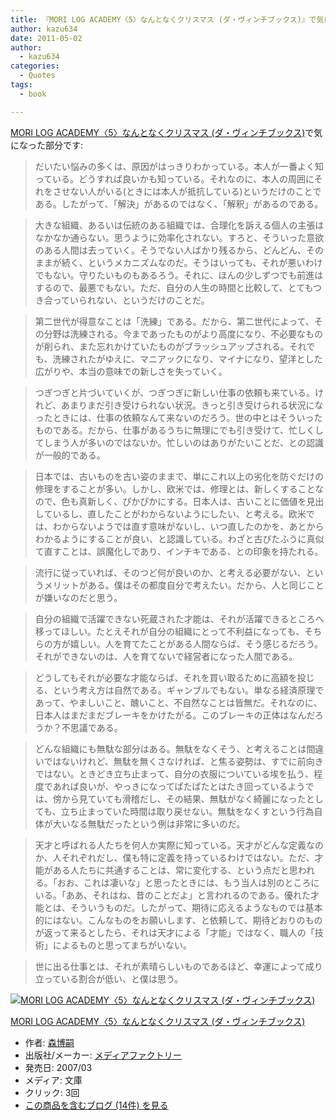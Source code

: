 ```yaml
---
title: 『MORI LOG ACADEMY〈5〉なんとなくクリスマス (ダ・ヴィンチブックス)』で気になった部分
author: kazu634
date: 2011-05-02
author:
  - kazu634
categories:
  - Quotes
tags:
  - book

---
```

<div class="section">
<p>
<a href="http://d.hatena.ne.jp/asin/4840118299" onclick="__gaTracker('send', 'event', 'outbound-article', 'http://d.hatena.ne.jp/asin/4840118299', 'MORI LOG ACADEMY〈5〉なんとなくクリスマス (ダ・ヴィンチブックス)');">MORI LOG ACADEMY〈5〉なんとなくクリスマス (ダ・ヴィンチブックス)</a>で気になった部分です:
</p>
  
<blockquote>
<p>
      だいたい悩みの多くは、原因がはっきりわかっている。本人が一番よく知っている。どうすれば良いかも知っている。それなのに、本人の周囲にそれをさせない人がいる(ときには本人が抵抗している)というだけのことである。したがって、「解決」があるのではなく、「解釈」があるのである。
</p>
</blockquote>
  
<blockquote>
<p>
      大きな組織、あるいは伝統のある組織では、合理化を訴える個人の主張はなかなか通らない。思うように効率化されない。すろと、そういった意欲のある人間は去っていく。そうでない人ばかり残るから、どんどん、そのままが続く、というメカニズムなのだ。そうはいっても、それが悪いわけでもない。守りたいものもあるろう。それに、ほんの少しずつでも前進はするので、最悪でもない。ただ、自分の人生の時間と比較して、とてもつき合っていられない、というだけのことだ。
</p>
</blockquote>
  
<blockquote>
<p>
      第二世代が得意なことは「洗練」である。だから、第二世代によって、その分野は洗練される。今まであったものがより高度になり、不必要なものが削られ、また忘れかけていたものがブラッシュアップされる。それでも、洗練されたがゆえに、マニアックになり、マイナになり、望洋とした広がりや、本当の意味での新しさを失っていく。
</p>
</blockquote>
  
<blockquote>
<p>
      つぎつぎと片づいていくが、つぎつぎに新しい仕事の依頼も来ている。けれど、あまりまだ引き受けられない状況。きっと引き受けられる状況になったときには、仕事の依頼なんて来ないのだろう。世の中とはそういったものである。だから、仕事があるうちに無理にでも引き受けて、忙しくしてしまう人が多いのではないか。忙しいのはありがたいことだ、との認識が一般的である。
</p>
</blockquote>
  
<blockquote>
<p>
      日本では、古いものを古い姿のままで、単にこれ以上の劣化を防ぐだけの修理をすることが多い。しかし、欧米では、修理とは、新しくすることなので、色も真新しく、ぴかぴかにする。日本人は、古いことに価値を見出しているし、直したことがわからないようにしたい、と考える。欧米では、わからないようでは直す意味がないし、いつ直したのかを、あとからわかるようにすることが良い、と認識している。わざと古びたふうに真似て直すことは、誤魔化しであり、インチキである、との印象を持たれる。
</p>
</blockquote>
  
<blockquote>
<p>
      流行に従っていれば、そのつど何が良いのか、と考える必要がない、というメリットがある。僕はその都度自分で考えたい。だから、人と同じことが嫌いなのだと思う。
</p>
</blockquote>
  
<blockquote>
<p>
      自分の組織で活躍できない死蔵された才能は、それが活躍できるところへ移ってほしい。たとえそれが自分の組織にとって不利益になっても、そちらの方が嬉しい。人を育てたことがある人間ならば、そう感じるだろう。それができないのは、人を育てないで経営者になった人間である。
</p>
</blockquote>
  
<blockquote>
<p>
      どうしてもそれが必要な才能ならば、それを買い取るために高額を投じる、という考え方は自然である。ギャンブルでもない。単なる経済原理であって、やましいこと、醜いこと、不自然なことは皆無だ。それなのに、日本人はまだまだブレーキをかけたがる。このブレーキの正体はなんだろうか？不思議である。
</p>
</blockquote>
  
<blockquote>
<p>
      どんな組織にも無駄な部分はある。無駄をなくそう、と考えることは間違いではないけれど、無駄を無くさなければ、と焦る姿勢は、すでに前向きではない。ときどき立ち止まって、自分の衣服についている埃を払う、程度であれば良いが、やっきになってぱたぱたとはたき回っているようでは、傍から見ていても滑稽だし、その結果、無駄がなく綺麗になったとしても、立ち止まっていた時間は取り戻せない。無駄をなくすという行為自体が大いなる無駄だったという例は非常に多いのだ。
</p>
</blockquote>
  
<blockquote>
<p>
      天才と呼ばれる人たちを何人か実際に知っている。天才がどんな定義なのか、人それぞれだし、僕も特に定義を持っているわけではない。ただ、才能がある人たちに共通することは、常に変化する、という点だと思われる。「おお、これは凄いな」と思ったときには、もう当人は別のところにいる。「ああ、それはね、昔のことだよ」と言われるのである。優れた才能とは、そういうものだ。したがって、期待に応えるようなものでは基本的にはない。こんなものをお願いします、と依頼して、期待どおりのものが返って来るとしたら、それは天才による「才能」ではなく、職人の「技術」によるものと思ってまちがいない。
</p>
</blockquote>
  
<blockquote>
<p>
      世に出る仕事とは、それが素晴らしいものであるほど、幸運によって成り立っている割合が低い、と僕は思う。
</p>
</blockquote>
  
<div class="hatena-asin-detail">
<a href="http://www.amazon.co.jp/dp/4840118299/?tag=hatena_st1-22&ascsubtag=d-7ibv" onclick="__gaTracker('send', 'event', 'outbound-article', 'http://www.amazon.co.jp/dp/4840118299/?tag=hatena_st1-22&ascsubtag=d-7ibv', '');"><img src="https://images-na.ssl-images-amazon.com/images/I/51IUeerKdkL._SL160_.jpg" class="hatena-asin-detail-image" alt="MORI LOG ACADEMY〈5〉なんとなくクリスマス (ダ・ヴィンチブックス)" title="MORI LOG ACADEMY〈5〉なんとなくクリスマス (ダ・ヴィンチブックス)" /></a></p> 
    
<div class="hatena-asin-detail-info">
<p class="hatena-asin-detail-title">
<a href="http://www.amazon.co.jp/dp/4840118299/?tag=hatena_st1-22&ascsubtag=d-7ibv" onclick="__gaTracker('send', 'event', 'outbound-article', 'http://www.amazon.co.jp/dp/4840118299/?tag=hatena_st1-22&ascsubtag=d-7ibv', 'MORI LOG ACADEMY〈5〉なんとなくクリスマス (ダ・ヴィンチブックス)');">MORI LOG ACADEMY〈5〉なんとなくクリスマス (ダ・ヴィンチブックス)</a>
</p>
      
<ul>
<li>
<span class="hatena-asin-detail-label">作者:</span> <a href="http://d.hatena.ne.jp/keyword/%BF%B9%C7%EE%BB%CC" onclick="__gaTracker('send', 'event', 'outbound-article', 'http://d.hatena.ne.jp/keyword/%BF%B9%C7%EE%BB%CC', '森博嗣');" class="keyword">森博嗣</a>
</li>
<li>
<span class="hatena-asin-detail-label">出版社/メーカー:</span> <a href="http://d.hatena.ne.jp/keyword/%A5%E1%A5%C7%A5%A3%A5%A2%A5%D5%A5%A1%A5%AF%A5%C8%A5%EA%A1%BC" onclick="__gaTracker('send', 'event', 'outbound-article', 'http://d.hatena.ne.jp/keyword/%A5%E1%A5%C7%A5%A3%A5%A2%A5%D5%A5%A1%A5%AF%A5%C8%A5%EA%A1%BC', 'メディアファクトリー');" class="keyword">メディアファクトリー</a>
</li>
<li>
<span class="hatena-asin-detail-label">発売日:</span> 2007/03
</li>
<li>
<span class="hatena-asin-detail-label">メディア:</span> 文庫
</li>
<li>
<span class="hatena-asin-detail-label">クリック</span>: 3回
</li>
<li>
<a href="http://d.hatena.ne.jp/asin/4840118299" onclick="__gaTracker('send', 'event', 'outbound-article', 'http://d.hatena.ne.jp/asin/4840118299', 'この商品を含むブログ (14件) を見る');" target="_blank">この商品を含むブログ (14件) を見る</a>
</li>
</ul>
</div>
    
<div class="hatena-asin-detail-foot">
</div>
</div>
</div>
